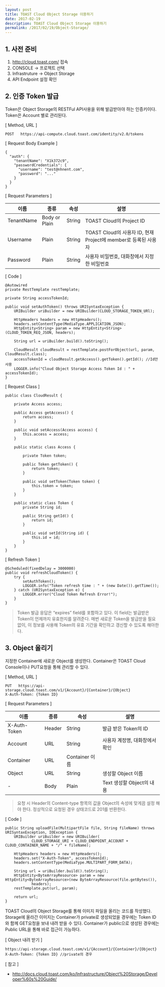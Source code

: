```yaml
---
layout: post
title: TOAST Cloud Object Storage 이용하기
date: 2017-02-19
description: TOAST Cloud Object Storage 이용하기
permalink: /2017/02/19/Object-Storage/
---
```

## 1. 사전 준비
1. <http://cloud.toast.com/> 접속
2. CONSOLE -> 프로젝트 선택
3. Infrastruture -> Object Storage
4. API Endpoint 설정 확인


## 2. 인증 Token 발급
Token은 Object Storage의 RESTFul API사용을 위해 발급받아야 하는 인증키이다. Token은 Account 별로 관리된다.

[ Method, URL ]

```
POST   https://api-compute.cloud.toast.com/identity/v2.0/tokens
```

[ Request Body Example ]

```
{
  "auth": {
    "tenantName": "X1k372c9",
    "passwordCredentials": {
      "username": "test@nhnent.com",
      "password": "..."
    }
  }
}
```

[ Request Parameters ]

| 이름 | 종류 | 속성 | 설명 |
| --- | --- | --- | --- |
| TenantName | Body or Plain | String | TOAST Cloud의 Project ID |
| Username | Plain | String | TOAST Cloud의 사용자 ID, 현재 Project에 member로 등록된 사용자 |
| Password | Plain | String | 사용자 비밀번호,  대화창에서 지정한 비밀번호 |

[ Code ]

```
@Autowired
private RestTemplate restTemplate;

private String accessTokenId;

public void setAuthToken() throws URISyntaxException {
	URIBuilder uriBuilder = new URIBuilder(CLOUD_STORAGE_TOKEN_URl);

	HttpHeaders headers = new HttpHeaders();
	headers.setContentType(MediaType.APPLICATION_JSON);
	HttpEntity<String> param = new HttpEntity<String>(CLOUD_TOKEN_REQ_JSON, headers);

	String url = uriBuilder.build().toString();

	CloudResult cloudResult = restTemplate.postForObject(url, param, CloudResult.class);
	accessTokenId = cloudResult.getAccess().getToken().getId(); //Id만 사용
	LOGGER.info("Cloud Object Storage Access Token Id : " + accessTokenId);
}
```

[ Request Class ]

```
public class CloudResult {

	private Access access;

	public Access getAccess() {
		return access;
	}

	public void setAccess(Access access) {
		this.access = access;
	}

	public static class Access {

		private Token token;

		public Token getToken() {
			return token;
		}

		public void setToken(Token token) {
			this.token = token;
		}
	}

	public static class Token {
		private String id;

		public String getId() {
			return id;
		}

		public void setId(String id) {
			this.id = id;
		}
	}
}
```

[ Refresh Token ]

```
@Scheduled(fixedDelay = 3000000)
public void refreshCloudToken() {
	try {
		setAuthToken();
		LOGGER.info("Token refresh time : " + (new Date()).getTime());
	} catch (URISyntaxException e) {
		LOGGER.error("Cloud Token Refresh Error!");
	}
}
```

>Token 발급 응답은 “expires” field를 포함하고 있다. 이 field는 발급받은 Token이 언제까지 유효한지를 알려준다. 매번 새로운 Token을 발급받을 필요 없이, 이 정보를 사용해 Token의 유효 기간을 확인하고 갱신할 수 있도록 해아한다.

## 3. Object 올리기
지정한 Container에 새로운 Object를 생성한다. Container은 TOAST Cloud Console이나 PUT요청을 통해 관리할 수 있다.

[ Method, URL ]

```
PUT   https://api-storage.cloud.toast.com/v1/{Account}/{Container}/{Object}
X-Auth-Token: {Token ID}
```

[ Request Parameters ]

| 이름 | 종류 | 속성 | 설명 |
| --- | --- | --- | --- |
| X-Auth-Token | Header | String | 발급 받은 Token의 ID |
| Account | URL | String | 사용자 계정명, <API Endpoint> 대화창에서 확인 |
| Container | URL | Container 이름 |
| Object | URL | String | 생성할 Object 이름 |
| - | Body | Plain | Text 생성할 Object의 내용 |

>요청 시 Header의 Content-type 항목의 값을 Object의 속성에 맞게끔 설정 해야 한다. 정상적으로 요청된 경우 상태코드로 201를 반환한다.

[ Code ]

```
public String uploadFile(MultipartFile file, String fileName) throws URISyntaxException, IOException {
	URIBuilder uriBuilder = new URIBuilder(
			CLOUD_STORAGE_URI + CLOUD_ENDPOINT_ACCOUNT + CLOUD_CONTAINER_NAME + "/" + fileName);

	HttpHeaders headers = new HttpHeaders();
	headers.set("X-Auth-Token", accessTokenId);
	headers.setContentType(MediaType.MULTIPART_FORM_DATA);

	String url = uriBuilder.build().toString();
	HttpEntity<ByteArrayResource> param = new HttpEntity<ByteArrayResource>(new ByteArrayResource(file.getBytes()),
			headers);
	restTemplate.put(url, param);
		
	return url;
}
```

TOAST Cloud의 Object Storage를 통해 이미지 파일을 올리는 코드를 작성했다.
Storage에 올라간 이미지는 Container가 private로 생성되었을 경우에는 Token ID와 함께 GET요청을 보내 내려 받을 수 있다. Container가 public으로 생성된 경우에는 Public URL을 통해 바로 접근이 가능하다.

[ Object 내려 받기 ]

```
https://api-storage.cloud.toast.com/v1/{Account}/{Container}/{Object}
X-Auth-Token: {Token ID} //private의 경우
```

[ 참고 ]

* <http://docs.cloud.toast.com/ko/Infrastructure/Object%20Storage/Developer%60s%20Guide/>
